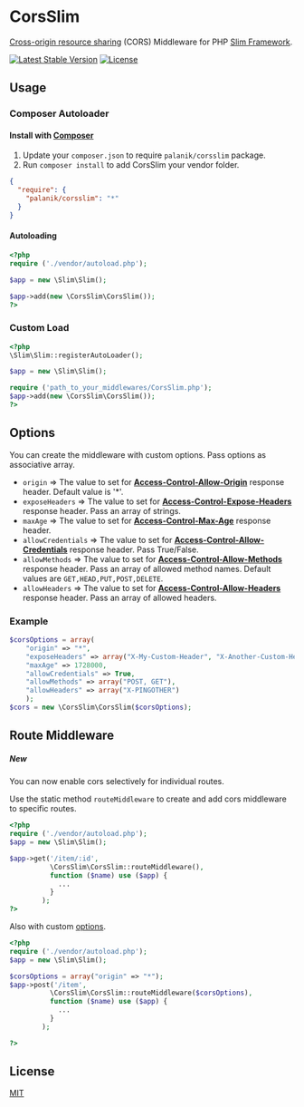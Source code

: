 CorsSlim
========

[Cross-origin resource sharing](https://developer.mozilla.org/en-US/docs/Web/HTTP/Access_control_CORS) (CORS) Middleware for PHP [Slim Framework](http://www.slimframework.com/).

[![Latest Stable Version](https://poser.pugx.org/palanik/corsslim/v/stable.svg)](https://packagist.org/packages/palanik/corsslim)
[![License](https://poser.pugx.org/palanik/corsslim/license.svg)](https://github.com/palanik/CorsSlim/blob/master/LICENSE)

## Usage ##
### Composer Autoloader ###

#### Install with [Composer](https://packagist.org/packages/palanik/corsslim) ####
1. Update your `composer.json` to require `palanik/corsslim` package.
2. Run `composer install` to add CorsSlim your vendor folder.
```json
{
  "require": {
    "palanik/corsslim": "*"
  }
}
```
#### Autoloading ####
```php
<?php
require ('./vendor/autoload.php');

$app = new \Slim\Slim();

$app->add(new \CorsSlim\CorsSlim());
?>
```

### Custom Load ###
```php
<?php
\Slim\Slim::registerAutoLoader();

$app = new \Slim\Slim();

require ('path_to_your_middlewares/CorsSlim.php');
$app->add(new \CorsSlim\CorsSlim());
?>
```

## Options ##
You can create the middleware with custom options. Pass options as associative array.
* `origin` => The value to set for **[Access-Control-Allow-Origin](https://developer.mozilla.org/en-US/docs/Web/HTTP/Access_control_CORS#Access-Control-Allow-Origin)** response header. Default value is '\*'.
* `exposeHeaders` => The value to set for **[Access-Control-Expose-Headers](https://developer.mozilla.org/en-US/docs/Web/HTTP/Access_control_CORS#Access-Control-Expose-Headers)** response header. Pass an array of strings.
* `maxAge` => The value to set for **[Access-Control-Max-Age](https://developer.mozilla.org/en-US/docs/Web/HTTP/Access_control_CORS#Access-Control-Max-Age)** response header.
* `allowCredentials` => The value to set for **[Access-Control-Allow-Credentials](https://developer.mozilla.org/en-US/docs/Web/HTTP/Access_control_CORS#Access-Control-Allow-Credentials)** response header. Pass True/False.
* `allowMethods` => The value to set for **[Access-Control-Allow-Methods](https://developer.mozilla.org/en-US/docs/Web/HTTP/Access_control_CORS#Access-Control-Allow-Methods)** response header. Pass an array of allowed method names. Default values are `GET,HEAD,PUT,POST,DELETE`.
* `allowHeaders` => The value to set for **[Access-Control-Allow-Headers](https://developer.mozilla.org/en-US/docs/Web/HTTP/Access_control_CORS#Access-Control-Allow-Headers)** response header. Pass an array of allowed headers.

### Example ###
```php
$corsOptions = array(
    "origin" => "*",
    "exposeHeaders" => array("X-My-Custom-Header", "X-Another-Custom-Header"),
    "maxAge" => 1728000,
    "allowCredentials" => True,
    "allowMethods" => array("POST, GET"),
    "allowHeaders" => array("X-PINGOTHER")
    );
$cors = new \CorsSlim\CorsSlim($corsOptions);
```

## Route Middleware ##
##### *New* #####
You can now enable cors selectively for individual routes. 

Use the static method `routeMiddleware` to create and add cors middleware to specific routes.

```php
<?php
require ('./vendor/autoload.php');
$app = new \Slim\Slim();

$app->get('/item/:id', 
          \CorsSlim\CorsSlim::routeMiddleware(), 
          function ($name) use ($app) {
            ...
          }
        );
?>
```

Also with custom [options](#options).
```php
<?php
require ('./vendor/autoload.php');
$app = new \Slim\Slim();

$corsOptions = array("origin" => "*");
$app->post('/item', 
          \CorsSlim\CorsSlim::routeMiddleware($corsOptions), 
          function ($name) use ($app) {
            ...
          }
        );

?>
```

## License ##

  [MIT](LICENSE)
